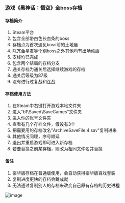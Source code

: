 <h3>游戏《黑神话：悟空》全boss存档</h3>

<h4>存档简介</h4>
<ol>
  <li>Steam平台</li>
  <li>包含全部带白色长血条的boss</li>
  <li>存档点为首次遇见boss前的土地庙</li>
  <li>除亢金星君等个别boss之外其他均有出场动画</li>
  <li>支线均已完成</li>
  <li>包含两个结局的存档分支</li>
  <li>通关存档为通关后选择继续游戏的存档</li>
  <li>通关后等级为87级</li>
  <li>没有进行过复战和连战</li>
</ol>

<h4>存档使用方法</h4>
<ol>
  <li>在Steam中右键打开游戏本地文件夹</li>
  <li>进入"b1\Saved\SaveGames"文件夹</li>
  <li>进入你的账号文件夹</li>
  <li>查看有几个存档文件，假设有3个</li>
  <li>把需要用的存档改名"ArchiveSaveFile.4.sav"复制进来</li>
  <li>其他情况同理，序号顺延</li>
  <li>退出并重启游戏即可进入新存档</li>
  <li>若要替换之前某存档，则改为相同文件名并替换</li>
</ol>

<h4>备注</h4>
<ol>
  <li>豪华版存档在普通版使用，会自动获得豪华版百戏套装</li>
  <li>复制进度更快的存档会跳成就</li>
  <li>无法通过复制别人的存档来改变自己原有存档的历史进程</li>
</ol>

![image](https://github.com/shitarayuuhi/Black_Myth_Wukong_Save_Files/blob/main/img/2358720_20240928145816_1.png)
